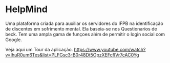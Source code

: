 # HelpMind

Uma plataforma criada para auxiliar os servidores do IFPB na identificação de discentes em sofrimento mental. Ela baseia-se nos Questionarios de beck. Tem uma ampla gama de funçoes além de permitir o login social com Google.

Veja aqui um Tour da aplicação.
https://www.youtube.com/watch?v=lhuR0um6Tes&list=PLFGsc3-B0r48Dt5OpzXEFcflVr7cAC0Yg
